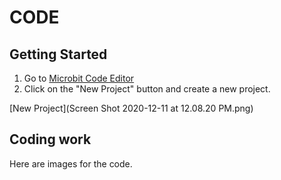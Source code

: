 # CODE
## Getting Started
1. Go to [Microbit Code Editor](https://makecode.microbit.org/)
2. Click on the "New Project" button and create a new project.

[New Project](Screen Shot 2020-12-11 at 12.08.20 PM.png)
## Coding work
Here are images for the code.
